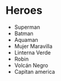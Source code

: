 # Heroes

* Superman
* Batman
* Aquaman
* Mujer Maravilla
* Linterna Verde
* Robin
* Volcán Negro
* Capitan america
